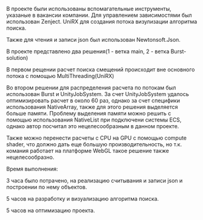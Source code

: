 В проекте были использованы вспомагательные инструменты, указаные в вакансии компании.
Для управлением зависимостями был использован Zenject.
UniRX для создания потока визулизации алгоритма поиска.

Также для чтения и записи json был использован Newtonsoft.Json.

В проекте представлено два решения(1 - ветка main, 2 - ветка Burst-solution)

В первом рещении расчет поиска смещений происходит вне основного потока с помощью MultiThreading(UniRX)

Во втором решении для распределения расчета по потокам был использован Burst и UnityJobSystem.
За счет UnityJobSystem удалось оптимизировать расчет в около 60 раз, однако за счет специфики использования NativeArray, также для этого решения выделяется больше памяти.
Проблему выделения памяти можно решить с помощью использования NativeList при подключени системы ECS, однако автор посчитал это нецелесообразным в данном проекте.

Также можно перенести расчеты с CPU на GPU с помощью compute shader, что должно дать еще большую производительность, но т.к. комания работает на платформе WebGL такое решение также нецелесообразно.

Время выполнения:

3 часа было потрачено, на реализацию считывания и записи json и построении по нему объектов.

5 часов на разработку и визуализацию алгоритма поиска.

5 часов на оптимизацию проекта.
